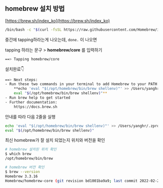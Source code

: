 ## homebrew 설치 방법

[https://brew.sh/index_ko](https://brew.sh/index_ko) 

```bash
/bin/bash -c "$(curl -fsSL https://raw.githubusercontent.com/Homebrew/install/HEAD/install.sh)"
```

중간에 tapping하라는게 나오는데, `done.` 이 나오면 

tapping 하라는 문구 > **homebrew/core** 를 입력하기

```bash
==> Tapping homebrew/core
```

설치완료👇

```bash
==> Next steps:
- Run these two commands in your terminal to add Homebrew to your PATH:
    **echo 'eval "$(/opt/homebrew/bin/brew shellenv)"' >> /Users/yanghr/.zprofile
    eval "$(/opt/homebrew/bin/brew shellenv)"**
- Run brew help to get started
- Further documentation:
    https://docs.brew.sh
```

안내를 따라 다음 2줄을 실행

```bash
echo 'eval "$(/opt/homebrew/bin/brew shellenv)"' >> /Users/yanghr/.zprofile
eval "$(/opt/homebrew/bin/brew shellenv)"
```

최신 homebrew가 잘 설치 되었는지 위치와 버전을 확인

```bash
# homebrew 설치된 위치 확인
$ which brew
/opt/homebrew/bin/brew

# homebrew 버전 확인
$ brew --version
Homebrew 3.3.16
Homebrew/homebrew-core (git revision bd1001ba9a9; last commit 2022-02-23)
```